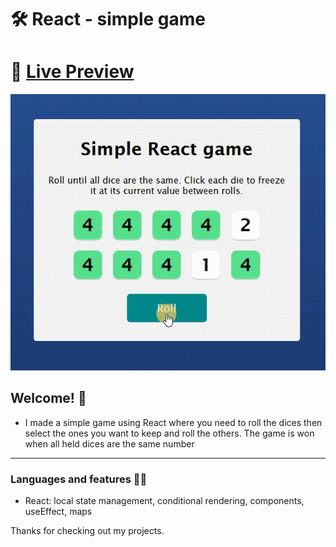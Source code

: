 # 🛠 React - simple game

# 🔗 [Live Preview]()
![Design preview](./preview.gif)

## Welcome! 👋

- I made a simple game using React where you need to roll the dices then select the ones you want to keep and roll the others. The game is won when all held dices are the same number

---

### Languages and features 👨‍💻 

- React: local state management, conditional rendering, components, useEffect, maps 

Thanks for checking out my projects.